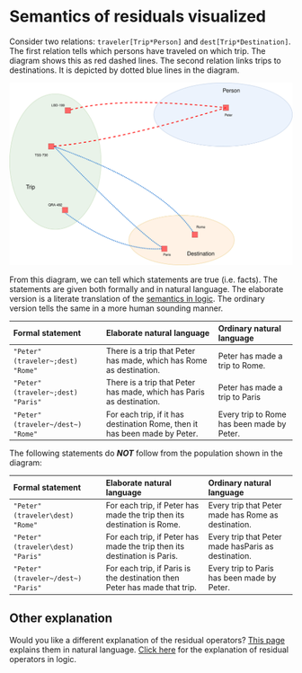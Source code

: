 # Semantics of residuals visualized

Consider two relations: `traveler[Trip*Person]` and `dest[Trip*Destination]`. The first relation tells which persons have traveled on which trip. The diagram shows this as red dashed lines. The second relation links trips to destinations. It is depicted by dotted blue lines in the diagram.

![Venn-diagram for &apos;traveler&apos; and &apos;dest&apos;](../../.gitbook/assets/venntrips.svg)

From this diagram, we can tell which statements are true \(i.e. facts\). The statements are given both formally and in natural language. The elaborate version is a literate translation of the [semantics in logic](../terms/semantics-in-logic/residual-operators.md). The ordinary version tells the same in a more human sounding manner.

| Formal statement | Elaborate natural language | Ordinary natural language |
| :--- | :--- | :--- |
| `"Peter" (traveler~;dest) "Rome"` | There is a trip that Peter has made, which has Rome as destination. | Peter has made a trip to Rome. |
| `"Peter" (traveler~;dest) "Paris"` | There is a trip that Peter has made, which has Paris as destination. | Peter has made a trip to Paris |
| `"Peter" (traveler~/dest~) "Rome"` | For each trip, if it has destination Rome, then it has been made by Peter. | Every trip to Rome has been made by Peter. |

The following statements do _**NOT**_  follow from the population shown in the diagram:

| Formal statement | Elaborate natural language | Ordinary natural language |
| :--- | :--- | :--- |
| `"Peter" (traveler\dest) "Rome"` | For each trip, if Peter has made the trip then its destination is Rome. | Every trip that Peter made has Rome as destination. |
| `"Peter" (traveler\dest) "Paris"` | For each trip, if Peter has made the trip then its destination is Paris. | Every trip that Peter made hasParis as destination. |
| `"Peter" (traveler~/dest~) "Paris"` | For each trip, if Paris is the destination then Peter has made that trip. | Every trip to Paris has been made by Peter. |

## Other explanation

Would you like a different explanation of the residual operators? [This page](../terms/semantics-in-natural-language/residual-operators.md) explains them in natural language. [Click here](../terms/semantics-in-logic/residual-operators.md) for the explanation of residual operators in logic.

